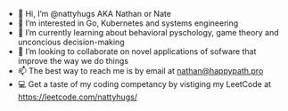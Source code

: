 - 👋 Hi, I’m @nattyhugs AKA Nathan or Nate
- 👀 I’m interested in Go, Kubernetes and systems engineering
- 🌱 I’m currently learning about behavioral pyschology, game theory and unconcious decision-making
- 💞️ I’m looking to collaborate on novel applications of sofware that improve the way we do things
- 📫 The best way to reach me is by email at nathan@happypath.pro
- 💻 Get a taste of my coding competancy by vistiging my LeetCode at https://leetcode.com/nattyhugs/

<!---
nattyhugs/nattyhugs is a ✨ special ✨ repository because its `README.md` (this file) appears on your GitHub profile.
You can click the Preview link to take a look at your changes.
--->
